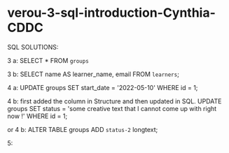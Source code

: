 # verou-3-sql-introduction-Cynthia-CDDC
SQL SOLUTIONS:

3 a:
SELECT * FROM `groups`

3 b:
SELECT name AS learner_name, email
FROM `learners`;

4 a:
UPDATE groups
SET start_date = '2022-05-10'
WHERE id = 1;

4 b:
first added the column in Structure and then updated in SQL.
UPDATE groups
SET status = 'some creative text that I cannot come up with right now !'
WHERE id = 1;

or 4 b:
ALTER TABLE groups
ADD `status-2` longtext;

5:
